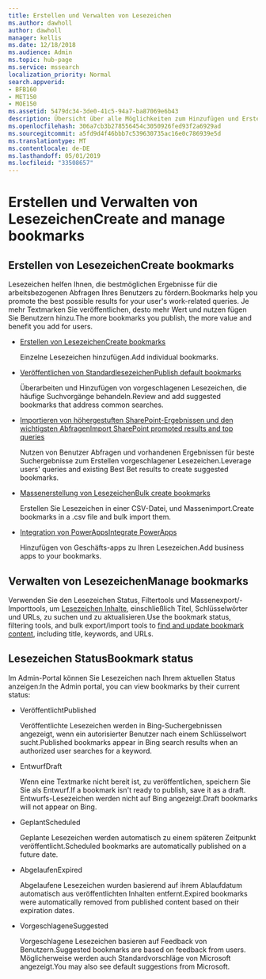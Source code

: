 ```yaml
---
title: Erstellen und Verwalten von Lesezeichen
ms.author: dawholl
author: dawholl
manager: kellis
ms.date: 12/18/2018
ms.audience: Admin
ms.topic: hub-page
ms.service: mssearch
localization_priority: Normal
search.appverid:
- BFB160
- MET150
- MOE150
ms.assetid: 5479dc34-3de0-41c5-94a7-ba87069e6b43
description: Übersicht über alle Möglichkeiten zum Hinzufügen und Erstellen von Lesezeichen für Microsoft Search-Arbeitsergebnisse
ms.openlocfilehash: 306a7cb3b278556454c3050926fed93f2a6929ad
ms.sourcegitcommit: a5fd9d4f46bbb7c539630735ac16e0c786939e5d
ms.translationtype: MT
ms.contentlocale: de-DE
ms.lasthandoff: 05/01/2019
ms.locfileid: "33508657"
---
```

# <a name="create-and-manage-bookmarks"></a><span data-ttu-id="b0d26-103">Erstellen und Verwalten von Lesezeichen</span><span class="sxs-lookup"><span data-stu-id="b0d26-103">Create and manage bookmarks</span></span>

## <a name="create-bookmarks"></a><span data-ttu-id="b0d26-104">Erstellen von Lesezeichen</span><span class="sxs-lookup"><span data-stu-id="b0d26-104">Create bookmarks</span></span>

<span data-ttu-id="b0d26-105">Lesezeichen helfen Ihnen, die bestmöglichen Ergebnisse für die arbeitsbezogenen Abfragen Ihres Benutzers zu fördern.</span><span class="sxs-lookup"><span data-stu-id="b0d26-105">Bookmarks help you promote the best possible results for your user's work-related queries.</span></span> <span data-ttu-id="b0d26-106">Je mehr Textmarken Sie veröffentlichen, desto mehr Wert und nutzen fügen Sie Benutzern hinzu.</span><span class="sxs-lookup"><span data-stu-id="b0d26-106">The more bookmarks you publish, the more value and benefit you add for users.</span></span>
  
- [<span data-ttu-id="b0d26-107">Erstellen von Lesezeichen</span><span class="sxs-lookup"><span data-stu-id="b0d26-107">Create bookmarks</span></span>](create-bookmarks.md)
    
    <span data-ttu-id="b0d26-108">Einzelne Lesezeichen hinzufügen.</span><span class="sxs-lookup"><span data-stu-id="b0d26-108">Add individual bookmarks.</span></span>
    
- [<span data-ttu-id="b0d26-109">Veröffentlichen von Standardlesezeichen</span><span class="sxs-lookup"><span data-stu-id="b0d26-109">Publish default bookmarks</span></span>](publish-default-bookmarks.md)
    
    <span data-ttu-id="b0d26-110">Überarbeiten und Hinzufügen von vorgeschlagenen Lesezeichen, die häufige Suchvorgänge behandeln.</span><span class="sxs-lookup"><span data-stu-id="b0d26-110">Review and add suggested bookmarks that address common searches.</span></span>
    
- [<span data-ttu-id="b0d26-111">Importieren von höhergestuften SharePoint-Ergebnissen und den wichtigsten Abfragen</span><span class="sxs-lookup"><span data-stu-id="b0d26-111">Import SharePoint promoted results and top queries</span></span>](import-sharepoint-promoted-results-and-top-queries.md)
    
    <span data-ttu-id="b0d26-112">Nutzen von Benutzer Abfragen und vorhandenen Ergebnissen für beste Suchergebnisse zum Erstellen vorgeschlagener Lesezeichen.</span><span class="sxs-lookup"><span data-stu-id="b0d26-112">Leverage users' queries and existing Best Bet results to create suggested bookmarks.</span></span>
    
- [<span data-ttu-id="b0d26-113">Massenerstellung von Lesezeichen</span><span class="sxs-lookup"><span data-stu-id="b0d26-113">Bulk create bookmarks</span></span>](bulk-create-bookmarks.md)
    
    <span data-ttu-id="b0d26-114">Erstellen Sie Lesezeichen in einer CSV-Datei, und Massenimport.</span><span class="sxs-lookup"><span data-stu-id="b0d26-114">Create bookmarks in a .csv file and bulk import them.</span></span>
    
- [<span data-ttu-id="b0d26-115">Integration von PowerApps</span><span class="sxs-lookup"><span data-stu-id="b0d26-115">Integrate PowerApps</span></span>](integrate-powerapps.md)
    
    <span data-ttu-id="b0d26-116">Hinzufügen von Geschäfts-apps zu Ihren Lesezeichen.</span><span class="sxs-lookup"><span data-stu-id="b0d26-116">Add business apps to your bookmarks.</span></span>
    
## <a name="manage-bookmarks"></a><span data-ttu-id="b0d26-117">Verwalten von Lesezeichen</span><span class="sxs-lookup"><span data-stu-id="b0d26-117">Manage bookmarks</span></span>

<span data-ttu-id="b0d26-118">Verwenden Sie den Lesezeichen Status, Filtertools und Massenexport/-Importtools, um [Lesezeichen Inhalte](manage-bookmarks.md), einschließlich Titel, Schlüsselwörter und URLs, zu suchen und zu aktualisieren.</span><span class="sxs-lookup"><span data-stu-id="b0d26-118">Use the bookmark status, filtering tools, and bulk export/import tools to [find and update bookmark content](manage-bookmarks.md), including title, keywords, and URLs.</span></span>
  
## <a name="bookmark-status"></a><span data-ttu-id="b0d26-119">Lesezeichen Status</span><span class="sxs-lookup"><span data-stu-id="b0d26-119">Bookmark status</span></span>

<span data-ttu-id="b0d26-120">Im Admin-Portal können Sie Lesezeichen nach Ihrem aktuellen Status anzeigen:</span><span class="sxs-lookup"><span data-stu-id="b0d26-120">In the Admin portal, you can view bookmarks by their current status:</span></span>
  
- <span data-ttu-id="b0d26-121">Veröffentlicht</span><span class="sxs-lookup"><span data-stu-id="b0d26-121">Published</span></span>
    
    <span data-ttu-id="b0d26-122">Veröffentlichte Lesezeichen werden in Bing-Suchergebnissen angezeigt, wenn ein autorisierter Benutzer nach einem Schlüsselwort sucht.</span><span class="sxs-lookup"><span data-stu-id="b0d26-122">Published bookmarks appear in Bing search results when an authorized user searches for a keyword.</span></span>
    
- <span data-ttu-id="b0d26-123">Entwurf</span><span class="sxs-lookup"><span data-stu-id="b0d26-123">Draft</span></span>
    
    <span data-ttu-id="b0d26-124">Wenn eine Textmarke nicht bereit ist, zu veröffentlichen, speichern Sie Sie als Entwurf.</span><span class="sxs-lookup"><span data-stu-id="b0d26-124">If a bookmark isn't ready to publish, save it as a draft.</span></span> <span data-ttu-id="b0d26-125">Entwurfs-Lesezeichen werden nicht auf Bing angezeigt.</span><span class="sxs-lookup"><span data-stu-id="b0d26-125">Draft bookmarks will not appear on Bing.</span></span>
    
- <span data-ttu-id="b0d26-126">Geplant</span><span class="sxs-lookup"><span data-stu-id="b0d26-126">Scheduled</span></span>
    
    <span data-ttu-id="b0d26-127">Geplante Lesezeichen werden automatisch zu einem späteren Zeitpunkt veröffentlicht.</span><span class="sxs-lookup"><span data-stu-id="b0d26-127">Scheduled bookmarks are automatically published on a future date.</span></span>
    
- <span data-ttu-id="b0d26-128">Abgelaufen</span><span class="sxs-lookup"><span data-stu-id="b0d26-128">Expired</span></span>
    
    <span data-ttu-id="b0d26-129">Abgelaufene Lesezeichen wurden basierend auf ihrem Ablaufdatum automatisch aus veröffentlichten Inhalten entfernt.</span><span class="sxs-lookup"><span data-stu-id="b0d26-129">Expired bookmarks were automatically removed from published content based on their expiration dates.</span></span>
    
- <span data-ttu-id="b0d26-130">Vorgeschlagene</span><span class="sxs-lookup"><span data-stu-id="b0d26-130">Suggested</span></span>
    
    <span data-ttu-id="b0d26-131">Vorgeschlagene Lesezeichen basieren auf Feedback von Benutzern.</span><span class="sxs-lookup"><span data-stu-id="b0d26-131">Suggested bookmarks are based on feedback from users.</span></span> <span data-ttu-id="b0d26-132">Möglicherweise werden auch Standardvorschläge von Microsoft angezeigt.</span><span class="sxs-lookup"><span data-stu-id="b0d26-132">You may also see default suggestions from Microsoft.</span></span>

  

